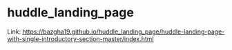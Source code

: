 # huddle_landing_page

Link: https://bazgha19.github.io/huddle_landing_page/huddle-landing-page-with-single-introductory-section-master/index.html
